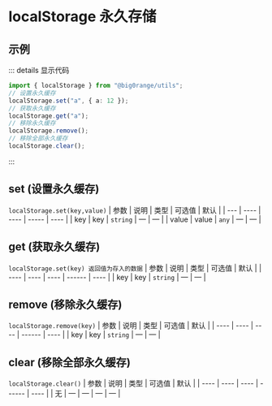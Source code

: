 # localStorage 永久存储

## 示例

::: details 显示代码

```typescript
import { localStorage } from "@big0range/utils";
// 设置永久缓存
localStorage.set("a", { a: 12 });
// 获取永久缓存
localStorage.get("a");
// 移除永久缓存
localStorage.remove();
// 移除全部永久缓存
localStorage.clear();
```

:::

## set (设置永久缓存)

`localStorage.set(key,value)`
| 参数 | 说明 | 类型 | 可选值 | 默认 |
| --- | ---- | ---- | ----- | ---- |
| key | key | `string` | — | — |
| value | value | `any` | — | — |

## get (获取永久缓存)

`localStorage.set(key) 返回值为存入的数据`
| 参数 | 说明 | 类型 | 可选值 | 默认 |
| ---- | ---- | ---- | ------ | ---- |
| key | key | `string` | — | — |

## remove (移除永久缓存)

`localStorage.remove(key)`
| 参数 | 说明 | 类型 | 可选值 | 默认 |
| ---- | ---- | ---- | ------ | ---- |
| key | key | `string` | — | — |

## clear (移除全部永久缓存)

`localStorage.clear()`
| 参数 | 说明 | 类型 | 可选值 | 默认 |
| ---- | ---- | ---- | ------ | ---- |
| 无 | — | — | — | — |
